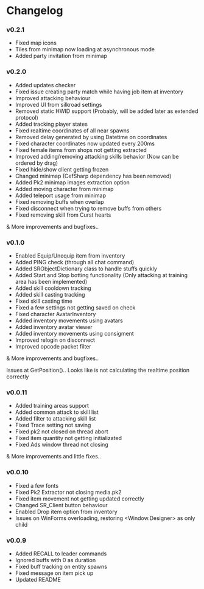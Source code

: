 # Changelog

### v0.2.1
- Fixed map icons
- Tiles from minimap now loading at asynchronous mode
- Added party invitation from minimap

### v0.2.0
- Added updates checker
- Fixed issue creating party match while having job item at inventory
- Improved attacking behaviour
- Improved UI from silkroad settings
- Removed static HWID support (Probably, will be added later as extended protocol)
- Added tracking player states
- Fixed realtime coordinates of all near spawns
- Removed delay generated by using Datetime on coordinates
- Fixed character coordinates now updated every 200ms
- Fixed female items from shops not getting extracted
- Improved adding/removing attacking skills behavior (Now can be ordered by drag)
- Fixed hide/show client getting frozen
- Changed minimap (CefSharp dependency has been removed)
- Added Pk2 minimap images extraction option
- Added moving character from minimap
- Added teleport usage from minimap
- Fixed removing buffs when overlap
- Fixed disconnect when trying to remove buffs from others
- Fixed removing skill from Curst hearts

& More improvements and bugfixes..

### v0.1.0
- Enabled Equip/Unequip item from inventory
- Added PING check (through all chat command)
- Added SRObjectDictionary class to handle stuffs quickly
- Added Start and Stop botting functionality (Only attacking at training area has been implemented)
- Added skill cooldown tracking
- Added skill casting tracking
- Fixed skill casting time
- Fixed a few settings not getting saved on check
- Fixed character AvatarInventory
- Added inventory movements using avatars
- Added inventory avatar viewer
- Added inventory movements using consigment
- Improved relogin on disconnect
- Improved opcode packet filter

& More improvements and bugfixes..

Issues at GetPosition().. Looks like is not calculating the realtime position correctly

### v0.0.11

- Added training areas support
- Added common attack to skill list
- Added filter to attacking skill list
- Fixed Trace setting not saving
- Fixed pk2 not closed on thread abort
- Fixed item quantity not getting initializated
- Fixed Ads window thread not closing

& More improvements and little fixes..

### v0.0.10

- Fixed a few fonts
- Fixed Pk2 Extractor not closing media.pk2
- Fixed item movement not getting updated correctly
- Changed SR_Client button behaviour
- Enabled Drop item option from inventory
- Issues on WinForms overloading, restoring <Window.Designer> as only <DependentUpon> child


### v0.0.9

- Added RECALL to leader commands
- Ignored buffs with 0 as duration
- Fixed buff tracking on entity spawns
- Fixed message on item pick up
- Updated README
